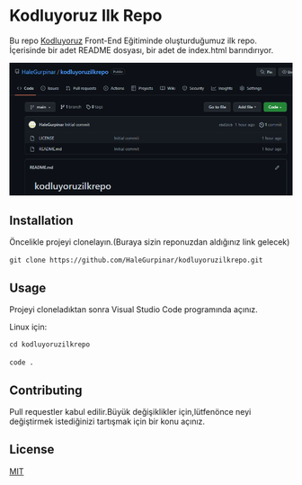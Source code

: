 # Kodluyoruz Ilk Repo 

Bu repo [Kodluyoruz](https://www.kodluyoruz.org/) Front-End Eğitiminde oluşturduğumuz ilk repo. İçerisinde bir adet README dosyası, bir adet de index.html barındırıyor.

![](https://github.com/HaleGurpinar/kodluyoruzilkrepo/blob/main/Ilkrepo.PNG)

## Installation

Öncelikle projeyi clonelayın.(Buraya sizin reponuzdan aldığınız link gelecek)

 `git clone https://github.com/HaleGurpinar/kodluyoruzilkrepo.git `



##  Usage 

Projeyi cloneladıktan sonra Visual Studio Code programında açınız.

Linux için:

```
cd kodluyoruzilkrepo

code .
```



## Contributing 

Pull requestler kabul edilir.Büyük değişiklikler için,lütfenönce neyi değiştirmek istediğinizi tartışmak için bir konu açınız.



## License 

[MIT](https://choosealicense.com/licenses/mit/)


